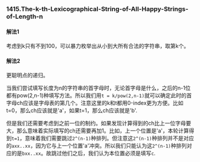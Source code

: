 ### 1415.The-k-th-Lexicographical-String-of-All-Happy-Strings-of-Length-n

#### 解法1
考虑到k只有不到100，可以暴力枚举出从小到大所有合法的字符串，取第k个。

#### 解法2
更聪明点的递归。

当我们尝试填写长度为n的字符串的首字母时，无论首字母是什么，之后的n-1位都有pow(2,n-1)种填写方法。所以我们用`t = k/pow(2,n-1)`就可以确定此时的首字母ch应该是字母表的第几个。注意这里的k和t都用0-index更为方便。比如t=0，那么ch应该就是'a'，如果t=1，那么ch应该就是'b'.

但是我们还需要考虑到之前一位的制约。如果发现计算得到的ch比上一位字母要大，那么意味着实际填写的ch还需要再加1。比如，上一个位置是'a'，本轮计算得到`t=1`，意味着我们需要跳过`2^(n-1)`种排列。但注意这`2^(n-1)`种排列并不是对应的`axx..xx`，因为它与上一个位置'a'冲突。所以我们只能认为这`2^(n-1)`种排列对应的是`bxx..xx`。故跳过他们之后，我们认为本位置必须是填写`c`.

